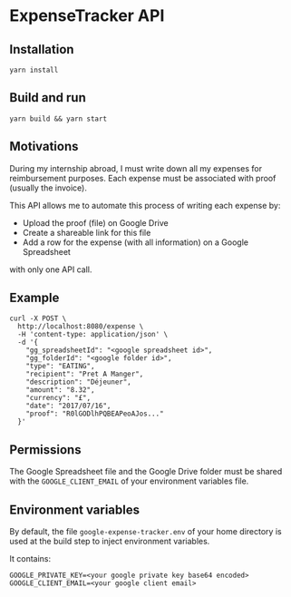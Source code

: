 # ExpenseTracker API

## Installation

```
yarn install
```

## Build and run

```
yarn build && yarn start
```

## Motivations

During my internship abroad, I must write down all my expenses for reimbursement purposes.
Each expense must be associated with proof (usually the invoice).

This API allows me to automate this process of writing each expense by:

- Upload the proof (file) on Google Drive
- Create a shareable link for this file
- Add a row for the expense (with all information) on a Google Spreadsheet

with only one API call.

## Example

```
curl -X POST \
  http://localhost:8080/expense \
  -H 'content-type: application/json' \
  -d '{
    "gg_spreadsheetId": "<google spreadsheet id>",
    "gg_folderId": "<google folder id>",
    "type": "EATING",
    "recipient": "Pret A Manger",
    "description": "Déjeuner",
    "amount": "8.32",
    "currency": "£",
    "date": "2017/07/16",
    "proof": "R0lGODlhPQBEAPeoAJos..."
  }'
```

## Permissions

The Google Spreadsheet file and the Google Drive folder must be shared with the `GOOGLE_CLIENT_EMAIL` of your environment variables file.

## Environment variables

By default, the file `google-expense-tracker.env` of your home directory is used at the build step to inject environment variables.

It contains:

```
GOOGLE_PRIVATE_KEY=<your google private key base64 encoded>
GOOGLE_CLIENT_EMAIL=<your google client email>
```